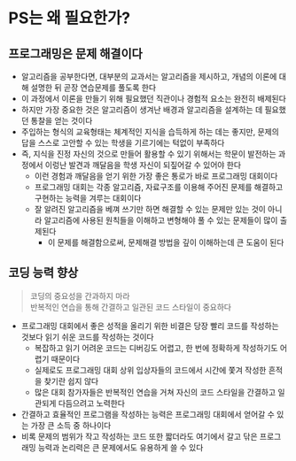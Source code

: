 # PS는 왜 필요한가?

## 프로그래밍은 문제 해결이다

- 알고리즘을 공부한다면, 대부분의 교과서는 알고리즘을 제시하고, 개념의 이론에 대해 설명한 뒤 곧장 연습문제를 풀도록 한다
- 이 과정에서 이론을 만들기 위해 필요했던 직관이나 경험적 요소는 완전히 배제된다
- 하지만 가장 중요한 것은 알고리즘이 생겨난 배경과 알고리즘을 설계하는 데 필요했던 통찰을 얻는 것이다
- 주입하는 형식의 교육형태는 체계적인 지식을 습득하게 하는 데는 좋지만, 문제의 답을 스스로 고안할 수 있는 학생을 기르기에는 턱없이 부족하다
- 즉, 지식을 진정 자신의 것으로 만들어 활용할 수 있기 위해서는 학문이 발전하는 과정에서 이렁난 발견과 깨달음을 학생 자신이 되짚어갈 수 있어야 한다
  - 이런 경험과 깨달음을 얻기 위한 가장 좋은 통로가 바로 프로그래밍 대회이다
  - 프로그래밍 대회는 각종 알고리즘, 자료구조를 이용해 주어진 문제를 해결하고 구현하는 능력을 겨루는 대회이다
  - 잘 알려진 알고리즘을 베껴 쓰기만 하면 해결할 수 있는 문제만 있는 것이 아니라 알고리즘에 사용된 원칙들을 이해하고 변형해야 풀 수 있는 문제들이 많이 출제된다
    - 이 문제를 해결함으로써, 문제해결 방법을 깊이 이해하는데 큰 도움이 된다

## 코딩 능력 향상

> 코딩의 중요성을 간과하지 마라<br>
> 반복적인 연습을 통해 간결하고 일관된 코드 스타일이 중요하다

- 프로그래밍 대회에서 좋은 성적을 올리기 위한 비결은 당장 빨리 코드를 작성하는 것보다 읽기 쉬운 코드를 작성하는 것이다
  - 복잡하고 읽기 어려운 코드는 디버깅도 어렵고, 한 번에 정확하게 작성하기도 어렵기 때문이다
  - 실제로도 프로그래밍 대회 상위 입상자들의 코드에서 시간에 쫓겨 작성한 흔적을 찾기란 쉽지 않다
  - 많은 대회 참가자들은 반복적인 연습을 거쳐 자신의 코드 스타일을 간결하고 일관되게 다듬으려고 노력한다
- 간결하고 효율적인 프로그램을 작성하는 능력은 프로그래밍 대회에서 얻어갈 수 있는 가장 큰 소득 중 하나이다
- 비록 문제의 범위가 작고 작성하는 코드 또한 짧더라도 여기에서 갈고 닦은 프로그래밍 능력과 논리력은 큰 문제에서도 유용하게 쓸 수 있다